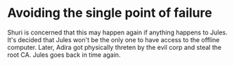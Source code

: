 # Avoiding the single point of failure

Shuri is concerned that this may happen again if anything happens to Jules.
It's decided that Jules won't be the only one to have access to the offline computer.
Later, Adira got physically threten by the evil corp and steal the root CA.
Jules goes back in time again.
